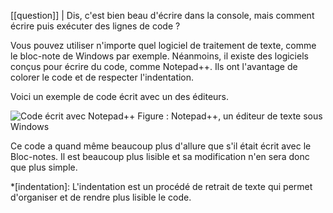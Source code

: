 [[question]]
| Dis, c'est bien beau d'écrire dans la console, mais comment écrire puis exécuter des lignes de code ?

Vous pouvez utiliser n'importe quel logiciel de traitement de texte, comme le bloc-note de Windows par exemple. Néanmoins, il existe des logiciels conçus pour écrire du code, comme Notepad++. Ils ont l'avantage de colorer le code et de respecter l'indentation.  

Voici un exemple de code écrit avec un des éditeurs. 

![Code écrit avec Notepad++](http://zestedesavoir.com/media/galleries/572/942b8608-7f4e-479c-aeee-892841dc3d96.png.960x960_q85.jpg)
Figure : Notepad++, un éditeur de texte sous Windows

Ce code a quand même beaucoup plus d'allure que s'il était écrit avec le Bloc-notes. Il est beaucoup plus lisible et sa modification n'en sera donc que plus simple.

*[indentation]: L'indentation est un procédé de retrait de texte qui permet d'organiser et de rendre plus lisible le code.